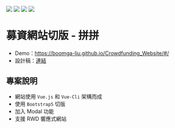 ![](https://upload.cc/i1/2021/08/26/9X5xGQ.png)
![](https://upload.cc/i1/2021/08/26/MeYWfr.png)
![](https://upload.cc/i1/2021/08/26/YfLZUx.png)
![](https://upload.cc/i1/2021/08/26/YxphK1.png)

# 募資網站切版 - 拼拼

- Demo：https://boomga-liu.github.io/Crowdfunding_Website/#/
- 設計稿：[連結](https://hexschool.github.io/boootstrap5WebLayout/)

## 專案說明

- 網站使用 `Vue.js` 和 `Vue-Cli` 架構而成
- 使用 `Bootstrap5` 切版
- 加入 Modal 功能
- 支援 RWD 響應式網站
